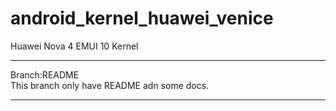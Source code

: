 # android_kernel_huawei_venice
 Huawei Nova 4 EMUI 10 Kernel  
 ***  
 Branch:README   
 This branch only have README adn some docs.  
 *** 
